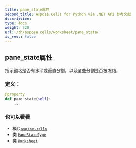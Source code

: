 ```yaml
---
title: pane_state属性
second_title: Aspose.Cells for Python via .NET API 参考文献
description:
type: docs
weight: 720
url: /zh/aspose.cells/worksheet/pane_state/
is_root: false
---
```

## pane_state属性

指示窗格是否有水平或垂直分割，以及这些分割是否被冻结。
### 定义：
```python
@property
def pane_state(self):
    ...
```

### 也可以看看
* 模块[`aspose.cells`](../../)
* 类 [`PaneStateType`](/cells/python-net/zh/aspose.cells/panestatetype)
* 类 [`Worksheet`](/cells/python-net/zh/aspose.cells/worksheet)
